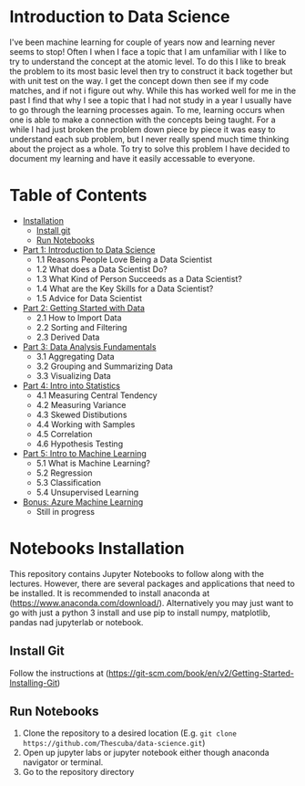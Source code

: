 # Introduction to Data Science
I've been machine learning for couple of years now and learning never seems to stop! Often I when I face a topic that I am unfamiliar with I like to try to understand the concept at the atomic level. To do this I like to break the problem to its most basic level then try to construct it back together but with unit test on the way. I get the concept down then see if my code matches, and if not i figure out why. While this has worked well for me in the past I find that why I see a topic that I had not study in a year I usually have to go through the learning processes again. To me, learning occurs when one is able to make a connection with the concepts being taught. For a while I had just broken the problem down piece by piece it was easy to understand each sub problem, but I never really spend much time thinking about the project as a whole. To try to solve this problem I have decided to document my learning and have it easily accessable to everyone.


Table of Contents
=================

  * [Installation](#notebooks-installation)
    * [Install git](#install-git)
    * [Run Notebooks](#run-notebooks)
  * [Part 1: Introduction to Data Science](Intro.ipynb)
      * 1.1 Reasons People Love Being a Data Scientist
      * 1.2 What does a Data Scientist Do? 
      * 1.3 What Kind of Person Succeeds as a Data Scientist?
      * 1.4 What are the Key Skills for a Data Scientist?
      * 1.5 Advice for Data Scientist
  * [Part 2: Getting Started with Data](Getting-Started.ipynb)
      * 2.1 How to Import Data
      * 2.2 Sorting and Filtering
      * 2.3 Derived Data
  * [Part 3: Data Analysis Fundamentals](Data-Analysis-Fundamentals.ipynb)
      * 3.1 Aggregating Data
      * 3.2 Grouping and Summarizing Data
      * 3.3 Visualizing Data
  * [Part 4: Intro into Statistics](Intro-Stats.ipynb)
      * 4.1 Measuring Central Tendency
      * 4.2 Measuring Variance
      * 4.3 Skewed Distibutions
      * 4.4 Working with Samples
      * 4.5 Correlation
      * 4.6 Hypothesis Testing
  * [Part 5: Intro to Machine Learning](Intro-ML.ipynb)
      * 5.1 What is Machine Learning?
      * 5.2 Regression
      * 5.3 Classification
      * 5.4 Unsupervised Learning
   * [Bonus: Azure Machine Learning](Intro-Azure.ipynb) 
      * Still in progress



# Notebooks Installation

This repository contains Jupyter Notebooks to follow along with the lectures. However, there are several
packages and applications that need to be installed. It is recommended to install anaconda at (https://www.anaconda.com/download/). Alternatively you may just want to go with just a python 3 install and use pip to install numpy, matplotlib, pandas nad jupyterlab or notebook.

## Install Git

Follow the instructions at (https://git-scm.com/book/en/v2/Getting-Started-Installing-Git)


## Run Notebooks

1. Clone the repository to a desired location (E.g. `git clone https://github.com/Thescuba/data-science.git`)
2. Open up jupyter labs or jupyter notebook either though anaconda navigator or terminal. 
3. Go to the repository directory
